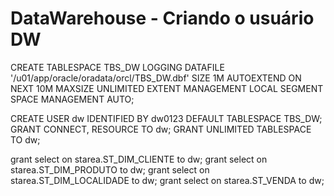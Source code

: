 # DataWarehouse - Criando o usuário DW

CREATE TABLESPACE TBS_DW
LOGGING DATAFILE '/u01/app/oracle/oradata/orcl/TBS_DW.dbf' 
SIZE 1M AUTOEXTEND ON NEXT 10M MAXSIZE UNLIMITED EXTENT MANAGEMENT LOCAL SEGMENT SPACE MANAGEMENT AUTO;


CREATE USER dw IDENTIFIED BY dw0123 DEFAULT TABLESPACE TBS_DW;
GRANT CONNECT, RESOURCE TO dw;
GRANT UNLIMITED TABLESPACE TO dw;

grant select on starea.ST_DIM_CLIENTE to dw;
grant select on starea.ST_DIM_PRODUTO to dw;
grant select on starea.ST_DIM_LOCALIDADE to dw;
grant select on starea.ST_VENDA to dw;

